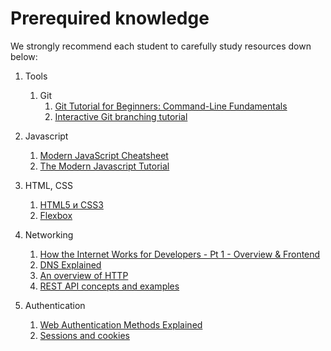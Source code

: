 # Prerequired knowledge

We strongly recommend each student to carefully study resources down below:

1. Tools

   1. Git
      1. [Git Tutorial for Beginners: Command-Line Fundamentals](https://www.youtube.com/watch?v=HVsySz-h9r4)
      1. [Interactive Git branching tutorial](https://learngitbranching.js.org/)

1. Javascript

   1. [Modern JavaScript Cheatsheet](https://github.com/mbeaudru/modern-js-cheatsheet)
   1. [The Modern Javascript Tutorial](https://javascript.info/)

1. HTML, CSS

   1. [HTML5 и CSS3](https://www.youtube.com/playlist?list=PLwSSV-_L9szsyAwvl4Q-oTM1HdNBZFSF-)
   1. [Flexbox](https://html5.by/blog/flexbox/)

1. Networking

   1. [How the Internet Works for Developers - Pt 1 - Overview & Frontend](https://www.youtube.com/watch?v=e4S8zfLdLgQ)
   1. [DNS Explained](https://www.youtube.com/watch?v=72snZctFFtA)
   1. [An overview of HTTP](https://developer.mozilla.org/en-US/docs/Web/HTTP/Overview)
   1. [REST API concepts and examples](https://www.youtube.com/watch?v=7YcW25PHnAA)

1. Authentication

   1. [Web Authentication Methods Explained](https://blog.risingstack.com/web-authentication-methods-explained/)
   1. [Sessions and cookies](https://medium.com/@piraveenaparalogarajah/sessions-and-cookies-2c0919552f29)
